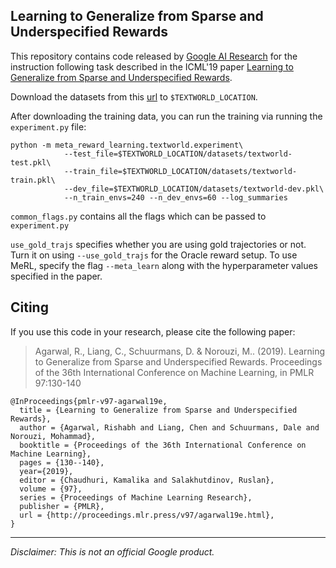 ## Learning to Generalize from Sparse and Underspecified Rewards

This repository contains code released by
[Google AI Research](https://ai.google/research) for the instruction following
task described in the ICML'19 paper
[Learning to Generalize from Sparse and Underspecified Rewards](https://arxiv.org/abs/1902.07198).

Download the datasets from this [url](https://storage.googleapis.com/merl/textworld/datasets.tar.gz)
to `$TEXTWORLD_LOCATION`.

After downloading the training data, you can run the training via running
the `experiment.py` file:

```
python -m meta_reward_learning.textworld.experiment\
            --test_file=$TEXTWORLD_LOCATION/datasets/textworld-test.pkl\
            --train_file=$TEXTWORLD_LOCATION/datasets/textworld-train.pkl\
            --dev_file=$TEXTWORLD_LOCATION/datasets/textworld-dev.pkl\
            --n_train_envs=240 --n_dev_envs=60 --log_summaries
```

`common_flags.py` contains all the flags which can be passed to `experiment.py`

`use_gold_trajs` specifies whether you are using gold trajectories or not.
Turn it on using `--use_gold_trajs` for the Oracle reward setup.
To use MeRL, specify the flag `--meta_learn` along with the hyperparameter
values specified in the paper.

Citing
------
If you use this code in your research, please cite the following paper:

> Agarwal, R., Liang, C., Schuurmans, D. & Norouzi, M.. (2019).
> Learning to Generalize from Sparse and Underspecified Rewards.
> Proceedings of the 36th International Conference on Machine Learning,
> in PMLR 97:130-140

    @InProceedings{pmlr-v97-agarwal19e,
      title = {Learning to Generalize from Sparse and Underspecified Rewards},
      author = {Agarwal, Rishabh and Liang, Chen and Schuurmans, Dale and Norouzi, Mohammad},
      booktitle = {Proceedings of the 36th International Conference on Machine Learning},
      pages = {130--140},
      year={2019},
      editor = {Chaudhuri, Kamalika and Salakhutdinov, Ruslan},
      volume = {97},
      series = {Proceedings of Machine Learning Research},
      publisher = {PMLR},
      url = {http://proceedings.mlr.press/v97/agarwal19e.html},
    }

---

*Disclaimer: This is not an official Google product.*
